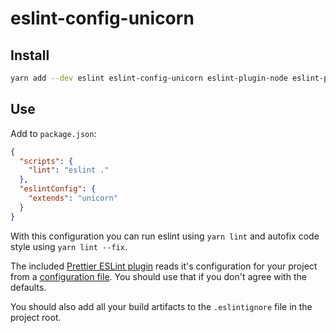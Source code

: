 eslint-config-unicorn
========================

## Install

```bash
yarn add --dev eslint eslint-config-unicorn eslint-plugin-node eslint-plugin-react eslint-plugin-prettier
```

## Use

Add to `package.json`:

```json
{
  "scripts": {
    "lint": "eslint ."
  },
  "eslintConfig": {
    "extends": "unicorn"
  }
}
```

With this configuration you can run eslint using `yarn lint` and autofix code style using `yarn lint --fix`.

The included [Prettier ESLint plugin](https://github.com/prettier/eslint-plugin-prettier) reads it's configuration for your project from a [configuration file](https://github.com/prettier/prettier#configuration-file). You should use that if you don't agree with the defaults.

You should also add all your build artifacts to the `.eslintignore` file in the project root.
